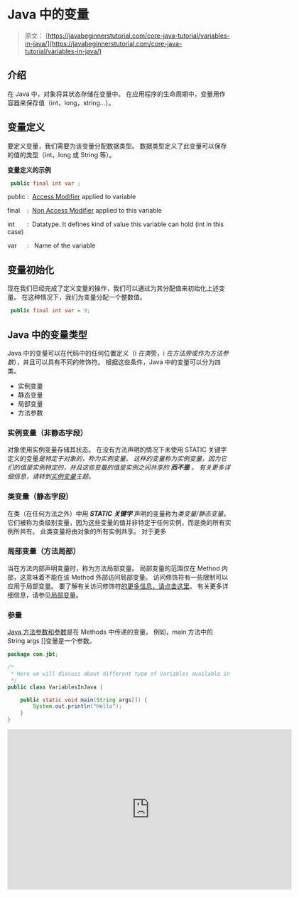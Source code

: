 # Java 中的变量

> 原文： [https://javabeginnerstutorial.com/core-java-tutorial/variables-in-java/](https://javabeginnerstutorial.com/core-java-tutorial/variables-in-java/)

## 介绍

在 Java 中，对象将其状态存储在变量中。 在应用程序的生命周期中，变量用作容器来保存值（int，long，string…）。

## 变量定义

要定义变量，我们需要为该变量分配数据类型。 数据类型定义了此变量可以保存的值的类型（int，long 或 String 等）。

**变量定义的示例**

```java
 public final int var ;
```

public :  [Access Modifier](https://javabeginnerstutorial.com/core-java-tutorial/access-modifier-in-java/ "Access Modifiers in Java") applied to variable

final    :  [Non Access Modifier](https://javabeginnerstutorial.com/core-java-tutorial/non-access-modifiers-in-java/ "Non Access Modifiers in Java") applied to this variable

int       :  Datatype. It defines kind of value this variable can hold (int in this case)

var      :   Name of the variable

## 变量初始化

现在我们已经完成了定义变量的操作，我们可以通过为其分配值来初始化上述变量。 在这种情况下，我们为变量分配一个整数值。

```java
 public final int var = 9;
```

## Java 中的变量类型

Java 中的变量可以在代码中的任何位置定义（i *在类*旁，i *在方法旁或作为方法参数*），并且可以具有不同的修饰符。 根据这些条件，Java 中的变量可以分为四类。

*   实例变量
*   静态变量
*   局部变量
*   方法参数

### 实例变量（非静态字段）

对象使用实例变量存储其状态。 在没有方法声明的情况下未使用 STATIC 关键字定义的变量*是特定于对象的，称为实例变量。 这样的变量称为实例变量，因为它们的值是实例特定的，并且这些变量的值是实例之间共享的 ***而不是*** 。 有关更多详细信息，请转到[实例变量](https://javabeginnerstutorial.com/core-java-tutorial/instance-variable-java/)主题。*

### 类变量（静态字段）

在类（在任何方法之外）中用 ***STATIC 关键字*** 声明的变量称为*类变量/静态变量*。 它们被称为类级别变量，因为这些变量的值并非特定于任何实例，而是类的所有实例所共有。 此类变量将由对象的所有实例共享。 对于更多

### 局部变量（方法局部）

当在方法内部声明变量时，称为方法局部变量。 局部变量的范围仅在 Method 内部，这意味着不能在该 Method 外部访问局部变量。 访问修饰符有一些限制可以应用于局部变量。 要了解有关访问修饰符[的更多信息，请点击这里](https://javabeginnerstutorial.com/core-java-tutorial/access-modifier-in-java/ "Access Modifiers in Java")。 有关更多详细信息，请参见[局部变量](https://javabeginnerstutorial.com/core-java-tutorial/local-variable-in-java/)。

### 参量

[Java 方法参数和参数](https://javabeginnerstutorial.com/core-java-tutorial/java-method-parameter-and-argument/)是在 Methods 中传递的变量。 例如，main 方法中的 String args []变量是一个参数。

```java
package com.jbt;

/*
 * Here we will discuss about different type of Variables available in Java
 */
public class VariablesInJava {

	public static void main(String args[]) {
		System.out.println("Hello");
	}
}
```

<noscript><iframe allow="accelerometer; autoplay; encrypted-media; gyroscope; picture-in-picture" allowfullscreen="" frameborder="0" height="360" src="https://www.youtube.com/embed/SFreQogjXH0?feature=oembed" title="Primitive types in java" width="640"></iframe></noscript>

